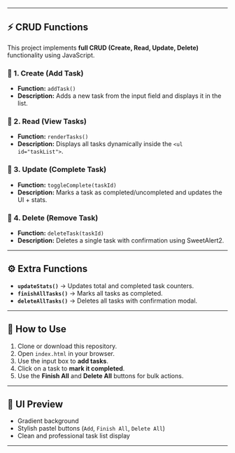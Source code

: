 
---

## ⚡ CRUD Functions  

This project implements **full CRUD (Create, Read, Update, Delete)** functionality using JavaScript.  

### 🔹 1. Create (Add Task)  
- **Function:** `addTask()`  
- **Description:** Adds a new task from the input field and displays it in the list.  

### 🔹 2. Read (View Tasks)  
- **Function:** `renderTasks()`  
- **Description:** Displays all tasks dynamically inside the `<ul id="taskList">`.  

### 🔹 3. Update (Complete Task)  
- **Function:** `toggleComplete(taskId)`  
- **Description:** Marks a task as completed/uncompleted and updates the UI + stats.  

### 🔹 4. Delete (Remove Task)  
- **Function:** `deleteTask(taskId)`  
- **Description:** Deletes a single task with confirmation using SweetAlert2.  

---

## ⚙️ Extra Functions  

- **`updateStats()`** → Updates total and completed task counters.  
- **`finishAllTasks()`** → Marks all tasks as completed.  
- **`deleteAllTasks()`** → Deletes all tasks with confirmation modal.  

---

## 📖 How to Use  
1. Clone or download this repository.  
2. Open `index.html` in your browser.  
3. Use the input box to **add tasks**.  
4. Click on a task to **mark it completed**.  
5. Use the **Finish All** and **Delete All** buttons for bulk actions.  

---

## 🎨 UI Preview  
- Gradient background  
- Stylish pastel buttons (`Add`, `Finish All`, `Delete All`)  
- Clean and professional task list display  

---


